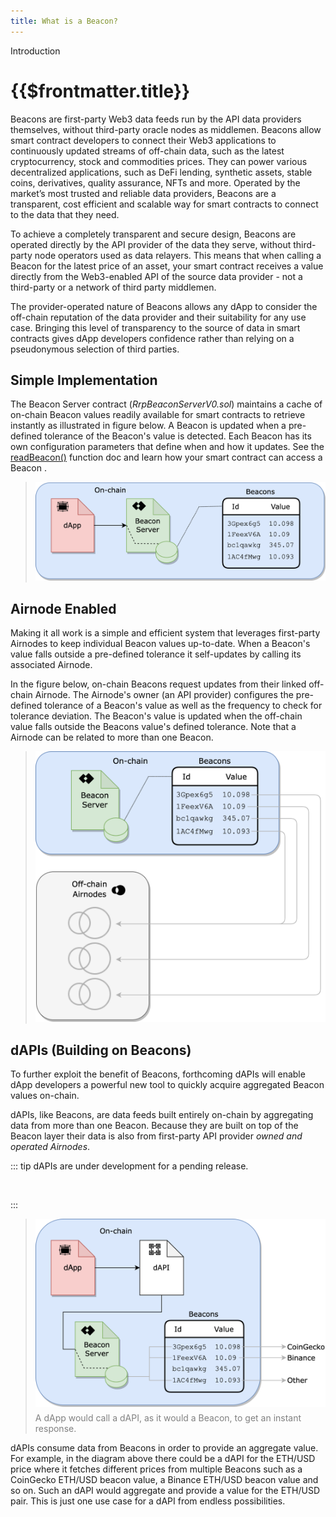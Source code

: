 ```yaml
---
title: What is a Beacon?
---
```


<TitleSpan>Introduction</TitleSpan>

# {{$frontmatter.title}}

<VersionWarning/>

<TocHeader />
<TOC class="table-of-contents" :include-level="[2,3]" />

Beacons are first-party Web3 data feeds run by the API data providers
themselves, without third-party oracle nodes as middlemen. Beacons allow smart
contract developers to connect their Web3 applications to continuously updated
streams of off-chain data, such as the latest cryptocurrency, stock and
commodities prices. They can power various decentralized applications, such as
DeFi lending, synthetic assets, stable coins, derivatives, quality assurance,
NFTs and more. Operated by the market’s most trusted and reliable data
providers, Beacons are a transparent, cost efficient and scalable way for smart
contracts to connect to the data that they need.

To achieve a completely transparent and secure design, Beacons are operated
directly by the API provider of the data they serve, without third-party node
operators used as data relayers. This means that when calling a Beacon for the
latest price of an asset, your smart contract receives a value directly from the
Web3-enabled API of the source data provider - not a third-party or a network of
third party middlemen.

The provider-operated nature of Beacons allows any dApp to consider the
off-chain reputation of the data provider and their suitability for any use
case. Bringing this level of transparency to the source of data in smart
contracts gives dApp developers confidence rather than relying on a pseudonymous
selection of third parties.

## Simple Implementation

The Beacon Server contract (_RrpBeaconServerV0.sol_) maintains a cache of
on-chain Beacon values readily available for smart contracts to retrieve
instantly as illustrated in figure below. A Beacon is updated when a pre-defined
tolerance of the Beacon's value is detected. Each Beacon has its own
configuration parameters that define when and how it updates. See the
[readBeacon()](./developers/read-beacon.md) function doc and learn how your
smart contract can access a Beacon .

> <img src="./assets/images/dapp-beacon.png" width="550px"/>

## Airnode Enabled

Making it all work is a simple and efficient system that leverages first-party
Airnodes to keep individual Beacon values up-to-date. When a Beacon's value
falls outside a pre-defined tolerance it self-updates by calling its associated
Airnode.

In the figure below, on-chain Beacons request updates from their linked
off-chain Airnode. The Airnode's owner (an API provider) configures the
pre-defined tolerance of a Beacon's value as well as the frequency to check for
tolerance deviation. The Beacon's value is updated when the off-chain value
falls outside the Beacons value's defined tolerance. Note that a Airnode can be
related to more than one Beacon.

> <img src="./assets/images/beacon-airnode.png" width="500px"/>

## dAPIs (Building on Beacons)

To further exploit the benefit of Beacons, forthcoming dAPIs will enable dApp
developers a powerful new tool to quickly acquire aggregated Beacon values
on-chain.

dAPIs, like Beacons, are data feeds built entirely on-chain by aggregating data
from more than one Beacon. Because they are built on top of the Beacon layer
their data is also from first-party API provider _owned and operated Airnodes_.

::: tip dAPIs are under development for a pending release.

&nbsp;

:::

> <img src="./assets/images/dapi-beacons.png" width="550px"/>
>
> <p class="diagram-line" style="color:gray;margin-top:6px;">A dApp would call a dAPI, as it would a Beacon, to get an instant
> response.</p>

dAPIs consume data from Beacons in order to provide an aggregate value. For
example, in the diagram above there could be a dAPI for the ETH/USD price where
it fetches different prices from multiple Beacons such as a CoinGecko ETH/USD
beacon value, a Binance ETH/USD beacon value and so on. Such an dAPI would
aggregate and provide a value for the ETH/USD pair. This is just one use case
for a dAPI from endless possibilities.

